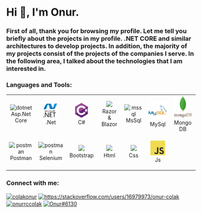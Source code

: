 <h1 align="left">Hi 👋, I'm Onur.</h1>
<h3 align="left">First of all, thank you for browsing my profile. Let me tell you briefly about the projects in my profile. .NET CORE and similar architectures to develop projects. In addition, the majority of my projects consist of the projects of the companies I serve. In the following area, I talked about the technologies that I am interested in.</h3>



<h3 align="left">Languages and Tools:</h3>

<table>
  <tr style="border: none;" height="98">
    <td align="center" width="96" style="border: none;">
      <a><img src="https://w7.pngwing.com/pngs/673/239/png-transparent-entity-framework-core-asp-net-core-net-framework-microsoft-blue-text-logo.png" alt="dotnet" width="40"/></a>
      <br>Asp.Net Core
    </td>
    <td align="center" width="96" style="border: none;">
      <a> <img src="https://raw.githubusercontent.com/devicons/devicon/master/icons/dot-net/dot-net-original-wordmark.svg" alt="dotnet" width="40"/></a>
      <br>.Net
    </td>
    <td align="center" width="96" style="border: none;">
      <a> <img src="https://raw.githubusercontent.com/devicons/devicon/master/icons/csharp/csharp-original.svg" alt="csharp" width="40"/></a>
      <br>C#
    </td>
    <td align="center" width="96" style="border: none;">
      <a>
        <img src="https://upload.wikimedia.org/wikipedia/commons/d/d0/Blazor.png" width="40"/>
      </a>
      <br>Razor & Blazor
    </td>
    <td align="center" width="96" style="border: none;">
     <a> <img src="https://www.svgrepo.com/show/303229/microsoft-sql-server-logo.svg" alt="mssql" width="50"/></a> 
      <br>MsSql
    </td>
    <td align="center" width="96" style="border: none;">
     <a> <img src="https://raw.githubusercontent.com/devicons/devicon/master/icons/mysql/mysql-original-wordmark.svg" alt="mysql" width="50"/></a> 
      <br>MySql
    </td>
    <td align="center" width="96" style="border: none;">
     <a> <img src="https://raw.githubusercontent.com/devicons/devicon/master/icons/mongodb/mongodb-original-wordmark.svg" alt="mongodb" width="50" height="60"/></a> 
      <br>Mongo DB
    </td>
  </tr>
  
  <tr style="border: none;" height="98">
	<td align="center" width="96" style="border: none;">
      <a> <img src="https://www.vectorlogo.zone/logos/getpostman/getpostman-icon.svg" alt="postman" width="40"/></a>
      <br>Postman
    </td>
	<td align="center" width="96" style="border: none;">
      <a> <img src="https://upload.wikimedia.org/wikipedia/commons/d/d5/Selenium_Logo.png" alt="postman" width="40"/></a>
      <br>Selenium
    </td>
    <td align="center" width="96" style="border: none;">
      <a>
        <img src="https://upload.wikimedia.org/wikipedia/commons/b/b2/Bootstrap_logo.svg" width="40"/>
      </a>
      <br>Bootstrap
    </td> 
	<td align="center" width="96" style="border: none;">
      <a>
        <img src="https://w7.pngwing.com/pngs/1005/511/png-transparent-web-development-html-logo-world-wide-web-consortium-create-html-signature-angle-text-rectangle.png" width="40"/>
      </a>
      <br>Html
    </td>
    <td align="center" width="96" style="border: none;">
      <a>
        <img src="https://w7.pngwing.com/pngs/696/424/png-transparent-logo-css-css3.png" width="40"/>
      </a>
      <br>Css
    </td>
    <td align="center" width="96" style="border: none;">
      <a> <img src="https://raw.githubusercontent.com/devicons/devicon/master/icons/javascript/javascript-original.svg" alt="javascript" width="40"/></a>
      <br>Js
    </td>
  </tr>
</table>

<h3 align="left">Connect with me:</h3>
<p align="left">
<a href="https://linkedin.com/in/colakkonur" target="_blank"><img align="center" src="https://raw.githubusercontent.com/rahuldkjain/github-profile-readme-generator/master/src/images/icons/Social/linked-in-alt.svg" alt="colakonur" height="30" width="40" /></a>
<a href="https://stackoverflow.com/users/https://stackoverflow.com/users/16979973/onur-colak" target="_blank"><img align="center" src="https://raw.githubusercontent.com/rahuldkjain/github-profile-readme-generator/master/src/images/icons/Social/stack-overflow.svg" alt="https://stackoverflow.com/users/16979973/onur-colak" height="30" width="40" /></a>
<a href="https://instagram.com/onurrccolak" target="_blank"><img align="center" src="https://raw.githubusercontent.com/rahuldkjain/github-profile-readme-generator/master/src/images/icons/Social/instagram.svg" alt="onurrccolak" height="30" width="40" /></a>
<a href="https://discord.gg/Onur#6130" target="_blank"><img align="center" src="https://raw.githubusercontent.com/rahuldkjain/github-profile-readme-generator/master/src/images/icons/Social/discord.svg" alt="Onur#6130" height="30" width="40" /></a>

</p>
